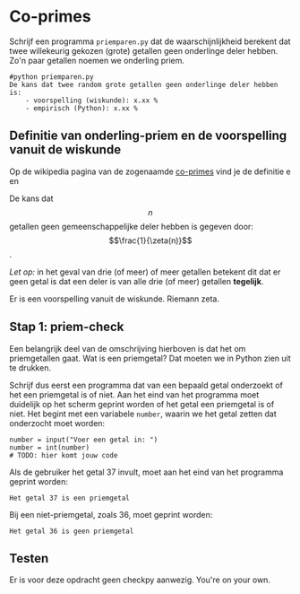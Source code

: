 # Co-primes

Schrijf een programma `priemparen.py` dat de waarschijnlijkheid berekent dat twee willekeurig gekozen (grote) getallen geen onderlinge deler hebben. Zo'n paar getallen noemen we onderling priem.

    #python priemparen.py
    De kans dat twee random grote getallen geen onderlinge deler hebben is:
        - voorspelling (wiskunde): x.xx %
	    - empirisch (Python): x.xx %

## Definitie van onderling-priem en de voorspelling vanuit de wiskunde
	    
Op de wikipedia pagina van de zogenaamde [co-primes](https://en.wikipedia.org/wiki/Coprime_integers) vind je de definitie e en 

De kans dat $$n$$ getallen geen gemeenschappelijke deler hebben is gegeven door:
$$\frac{1}{\zeta(n)}$$. 

*Let op:* in het geval van drie (of meer) of meer getallen betekent dit dat er geen getal is dat een deler is van alle drie (of meer) getallen **tegelijk**.

Er is een voorspelling vanuit de wiskunde. Riemann zeta.

## Stap 1: priem-check

Een belangrijk deel van de omschrijving hierboven is dat het om priemgetallen gaat. Wat is een priemgetal? Dat moeten we in Python zien uit te drukken.

Schrijf dus eerst een programma dat van een bepaald getal onderzoekt of het een priemgetal is of niet. Aan het eind van het programma moet duidelijk op het scherm geprint worden of het getal een priemgetal is of niet. Het begint met een variabele `number`, waarin we het getal zetten dat onderzocht moet worden:

    number = input("Voer een getal in: ")
    number = int(number)
    # TODO: hier komt jouw code

Als de gebruiker het getal 37 invult, moet aan het eind van het programma geprint worden:

    Het getal 37 is een priemgetal

Bij een niet-priemgetal, zoals 36, moet geprint worden:

	Het getal 36 is geen priemgetal

## Testen

Er is voor deze opdracht geen checkpy aanwezig. You're on your own.
